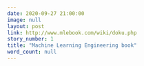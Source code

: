 ```yaml
---
date: 2020-09-27 21:00:00
image: null
layout: post
link: http://www.mlebook.com/wiki/doku.php
story_number: 1
title: "Machine Learning Engineering book"
word_count: null
---
```








